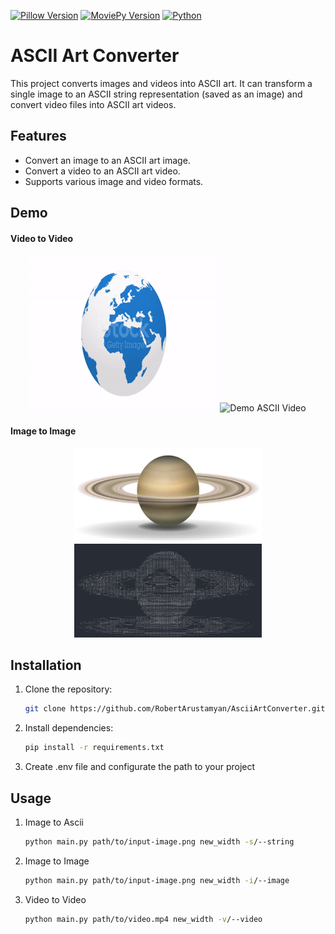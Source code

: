 [![Pillow Version](https://img.shields.io/badge/Pillow-8.3.2-green?style=for-the-badge&logo=pillow&logoColor=white)](https://python-pillow.org/)
[![MoviePy Version](https://img.shields.io/badge/MoviePy-1.0.3-ff69b4?style=for-the-badge&logo=moviepy&logoColor=white)](https://zulko.github.io/moviepy/)
[![Python](https://img.shields.io/badge/Python-3.6%2B-blue?style=for-the-badge&logo=python&logoColor=white)](https://www.python.org/)

# ASCII Art Converter

This project converts images and videos into ASCII art. It can transform a single image to an ASCII string representation (saved as an image) and convert video files into ASCII art videos.

## Features

- Convert an image to an ASCII art image.
- Convert a video to an ASCII art video.
- Supports various image and video formats.

## Demo
#### Video to Video
<p align="center">
  <img src="Demo/1.gif" alt="Demo Video" height="250" width="300">
  <img src="Demo/1-ascii.gif" alt="Demo ASCII Video" height="250" width="300">
</p>

#### Image to Image
<p align="center">
  <img src="Demo/1.png" alt="Demo Image" height="150" width="300">
  <img src="Demo/1-ascii.png" alt="Demo Ascii Image" height="150" width="300">
</p>

## Installation

1. Clone the repository:
   ```bash
   git clone https://github.com/RobertArustamyan/AsciiArtConverter.git
    ```
2. Install dependencies:
   ```bash
   pip install -r requirements.txt
   ```
3. Create .env file and configurate the path to your project
   
## Usage
1. Image to Ascii
   ```bash
   python main.py path/to/input-image.png new_width -s/--string
   ```
2. Image to Image
   ```bash
   python main.py path/to/input-image.png new_width -i/--image
   ```
3. Video to Video

   ```bash
   python main.py path/to/video.mp4 new_width -v/--video
   ```
